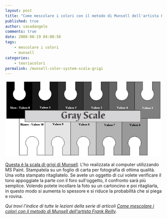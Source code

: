 ```yaml
---
layout: post
title: "Come mescolare i colori con il metodo di Munsell dell'artista Frank Reilly. La scala dei grigi."
published: true
author: sasadangelo
comments: true
date: 2008-08-19 04:08:58
tags:
    - mescolare i colori
    - munsell
categories:
    - teoriacolori
permalink: /munsell-color-system-scala-grigi
---
```


![Gray Scale](/wp-content/uploads/gray-scale.jpg "Gray Scale")

[Questa è la scala di grigi di Munsell](/wp-content/uploads/gray-scale.jpg). L'ho realizzata al computer utilizzando MS Paint. Stampatela su un foglio di carta per fotografia di ottima qualità. Una volta stampato ritagliatelo. Se avete un oggetto di cui volete verificare il tono appoggiate la parte con il foro sull'oggetto, il confronto sarà più semplice. Volendo potete incollare la foto su un cartoncino e poi ritagliarla, in questo modo si aumenta lo spessore e si riduce la probabilità che si piega e rovina.

_Qui trovi l'indice di tutte le lezioni della serie di articoli [Come mescolare i colori con il metodo di Munsell dell'artista Frank Reilly](https://www.disegnoepittura.it/munsell-color-system/)._

